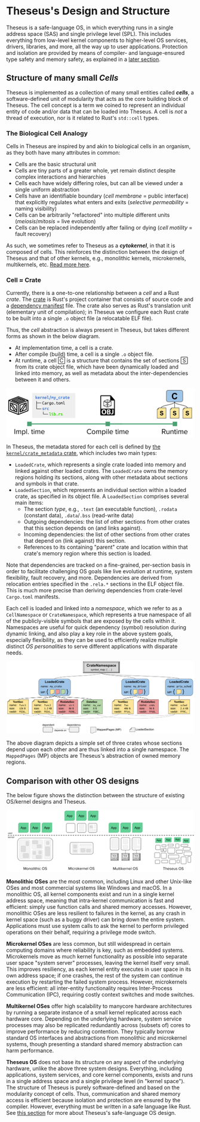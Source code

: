 # Theseus's Design and Structure

Theseus is a safe-language OS, in which everything runs in a single address space (SAS) and single privilege level (SPL). 
This includes everything from low-level kernel components to higher-level OS services, drivers, libraries, and more, all the way up to user applications.
Protection and isolation are provided by means of compiler- and language-ensured type safety and memory safety, as explained in a [later section](idea.md).

## Structure of many small *Cells*
Theseus is implemented as a collection of many small entities called ***cells***, a software-defined unit of modularity that acts as the core building block of Theseus.
The cell concept is a term we coined to represent an individual entity of code and/or data that can be loaded into Theseus.
A cell is *not* a thread of execution, nor is it related to Rust's `std::cell` types. 

### The Biological Cell Analogy
Cells in Theseus are inspired by and akin to biological cells in an organism, as they both have many attributes in common:
* Cells are the basic structural unit
* Cells are tiny parts of a greater whole, yet remain distinct despite complex interactions and hierarchies
* Cells each have widely differing roles, but can all be viewed under a single uniform abstraction
* Cells have an identifiable boundary (*cell membrane* = public interface) that explicitly regulates what enters and exits (*selective permeability* = naming visibility)
* Cells can be arbitrarily "refactored" into multiple different units (*meiosis*/*mitosis* = live evolution)
* Cells can be replaced independently after failing or dying (*cell motility* = fault recovery)

As such, we sometimes refer to Theseus as a ***cytokernel***, in that it is composed of cells. This reinforces the distinction between the design of Theseus and that of other kernels, e.g., monolithic kernels, microkernels, multikernels, etc. [Read more here](#comparison-with-other-os-designs). 

### Cell ≈ Crate 
Currently, there is a one-to-one relationship between a *cell* and a Rust *crate*. The [crate](https://doc.rust-lang.org/book/ch07-01-packages-and-crates.html) is Rust's project container that consists of source code and a [dependency manifest](https://doc.rust-lang.org/cargo/reference/manifest.html) file. The crate also serves as Rust's translation unit (elementary unit of compilation); in Theseus we configure each Rust crate to be built into a single `.o` object file (a relocatable ELF file). 

Thus, the *cell* abstraction is always present in Theseus, but takes different forms as shown in the below diagram. 
* At implementation time, a cell is a crate.
* After compile (build) time, a cell is a single `.o` object file.
* At runtime, a cell 🄲 is a structure that contains the set of sections 🅂 from its crate object file, which have been dynamically loaded and linked into memory, as well as metadata about the inter-dependencies between it and others.

![Theseus's cell abstraction is present across implementation, build, and runtime](../images/cell_consistency.svg)

In Theseus, the metadata stored for each cell is defined by [the `kernel/crate_metadata` crate](https://theseus-os.github.io/Theseus/doc/crate_metadata/index.html), which includes two main types:
* `LoadedCrate`, which represents a single crate loaded into memory and linked against other loaded crates. The `LoadedCrate` owns the memory regions holding its sections, along with other metadata about sections and symbols in that crate.
* `LoadedSection`, which represents an individual section within a loaded crate, as specified in its object file. A `LoadedSection` comprises several main items:
    * The section *type*, e.g., `.text` (an executable function), `.rodata` (constant data), `.data`/`.bss` (read-write data)
    * Outgoing dependencies: the list of other sections from other crates that this section depends on (and links against).
    * Incoming dependencies: the list of other sections from other crates that depend on (link against) this section. 
    * References to its containing "parent" crate and location within that crate's memory region where this section is loaded.

Note that dependencies are tracked on a fine-grained, per-section basis in order to facilitate challenging OS goals like live evolution at runtime, system flexibility, fault recovery, and more. 
Dependencies are derived from relocation entries specified in the `.rela.*` sections in the ELF object file. This is much more precise than deriving dependencies from crate-level `Cargo.toml` manifests.

Each cell is loaded and linked into a *namespace*, which we refer to as a `CellNamespace` or `CrateNamespace`, which represents a true namespace of all of the publicly-visible symbols that are exposed by the cells within it. Namespaces are useful for quick dependency (symbol) resolution during dynamic linking, and also play a key role in the above system goals, especially flexibility, as they can be used to efficiently realize multiple distinct *OS personalities* to serve different applications with disparate needs.


![A simple CrateNamespace showing three crates with sections that depend on each other](../images/metadata_tree.svg)

The above diagram depicts a simple set of three crates whose sections depend upon each other and are thus linked into a single namespace. The `MappedPages` (MP) objects are Theseus's abstraction of owned memory regions.  <!-- TODO: link to memory.md -->


## Comparison with other OS designs
The below figure shows the distinction between the structure of existing OS/kernel designs and Theseus. 

![Existing OS designs vs. Theseus](../images/kernel_structure.svg)


**Monolithic OSes** are the most common, including Linux and other Unix-like OSes and most commercial systems like Windows and macOS. 
In a monolithic OS, all kernel components exist and run in a single kernel address space, meaning that intra-kernel communication is fast and efficient: simply use function calls and shared memory accesses. 
However, monolithic OSes are less resilient to failures in the kernel, as any crash in kernel space (such as a buggy driver) can bring down the entire system. 
Applications must use system calls to ask the kernel to perform privileged operations on their behalf, requiring a privilege mode switch. 


**Microkernel OSes** are less common, but still widespread in certain computing domains where reliability is key, such as embedded systems. 
Microkernels move as much kernel functionality as possible into separate user space "system server" processes, leaving the kernel itself very small. 
This improves resiliency, as each kernel entity executes in user space in its own address space; if one crashes, the rest of the system can continue execution by restarting the failed system process. 
However, microkernels are less efficient: all inter-entity functionality requires Inter-Process Communication (IPC), requiring costly context switches and mode switches. 


**Multikernel OSes** offer high scalability to manycore hardware architectures by running a separate instance of a small kernel replicated across each hardware core. Depending on the underlying hardware, system service processes may also be replicated redundantly across (subsets of) cores to improve performance by reducing contention. They typically borrow standard OS interfaces and abstractions from monolithic and microkernel systems, though presenting a standard shared memory abstraction can harm performance.


**Theseus OS** does not base its structure on any aspect of the underlying hardware, unlike the above three system designs. Everything, including applications, system services, and core kernel components, exists and runs in a single address space and a single privilege level (in "kernel space"). 
The structure of Theseus is purely software-defined and based on the modularity concept of cells.
Thus, communication and shared memory access is efficient because isolation and protection are ensured by the compiler.
However, everything must be written in a safe language like Rust.
See [this section](idea.md) for more about Theseus's safe-language OS design.
